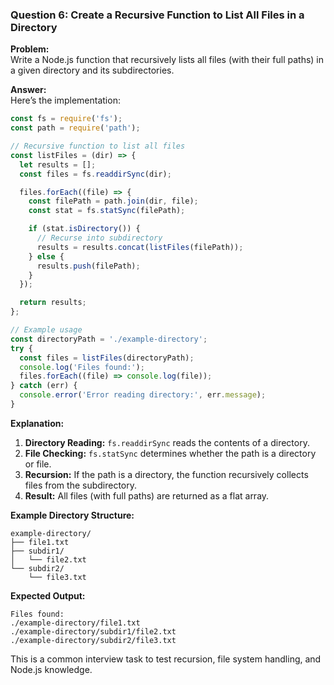 

### **Question 6: Create a Recursive Function to List All Files in a Directory**

**Problem:**  
Write a Node.js function that recursively lists all files (with their full paths) in a given directory and its subdirectories.

**Answer:**  
Here’s the implementation:

```javascript
const fs = require('fs');
const path = require('path');

// Recursive function to list all files
const listFiles = (dir) => {
  let results = [];
  const files = fs.readdirSync(dir);

  files.forEach((file) => {
    const filePath = path.join(dir, file);
    const stat = fs.statSync(filePath);

    if (stat.isDirectory()) {
      // Recurse into subdirectory
      results = results.concat(listFiles(filePath));
    } else {
      results.push(filePath);
    }
  });

  return results;
};

// Example usage
const directoryPath = './example-directory';
try {
  const files = listFiles(directoryPath);
  console.log('Files found:');
  files.forEach((file) => console.log(file));
} catch (err) {
  console.error('Error reading directory:', err.message);
}
```

**Explanation:**

1. **Directory Reading:** `fs.readdirSync` reads the contents of a directory.
2. **File Checking:** `fs.statSync` determines whether the path is a directory or file.
3. **Recursion:** If the path is a directory, the function recursively collects files from the subdirectory.
4. **Result:** All files (with full paths) are returned as a flat array.

**Example Directory Structure:**

```
example-directory/
├── file1.txt
├── subdir1/
│   └── file2.txt
└── subdir2/
    └── file3.txt
```

**Expected Output:**

```
Files found:
./example-directory/file1.txt
./example-directory/subdir1/file2.txt
./example-directory/subdir2/file3.txt
```

This is a common interview task to test recursion, file system handling, and Node.js knowledge.



